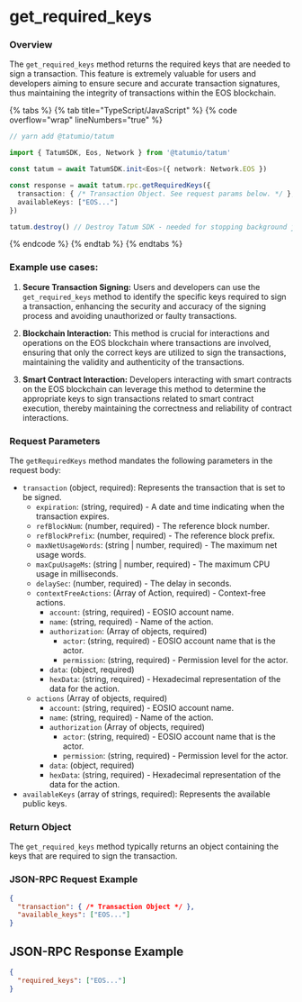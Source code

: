 # get_required_keys

### Overview

The `get_required_keys` method returns the required keys that are needed to sign a transaction. This feature is extremely valuable for users and developers aiming to ensure secure and accurate transaction signatures, thus maintaining the integrity of transactions within the EOS blockchain.

{% tabs %}
{% tab title="TypeScript/JavaScript" %}
{% code overflow="wrap" lineNumbers="true" %}

```typescript
// yarn add @tatumio/tatum

import { TatumSDK, Eos, Network } from '@tatumio/tatum'

const tatum = await TatumSDK.init<Eos>({ network: Network.EOS })

const response = await tatum.rpc.getRequiredKeys({
  transaction: { /* Transaction Object. See request params below. */ },
  availableKeys: ["EOS..."]
})

tatum.destroy() // Destroy Tatum SDK - needed for stopping background jobs
```
{% endcode %}
{% endtab %}
{% endtabs %}

### Example use cases:

1. **Secure Transaction Signing:**
   Users and developers can use the `get_required_keys` method to identify the specific keys required to sign a transaction, enhancing the security and accuracy of the signing process and avoiding unauthorized or faulty transactions.

2. **Blockchain Interaction:**
   This method is crucial for interactions and operations on the EOS blockchain where transactions are involved, ensuring that only the correct keys are utilized to sign the transactions, maintaining the validity and authenticity of the transactions.

3. **Smart Contract Interaction:**
   Developers interacting with smart contracts on the EOS blockchain can leverage this method to determine the appropriate keys to sign transactions related to smart contract execution, thereby maintaining the correctness and reliability of contract interactions.

### Request Parameters

The `getRequiredKeys` method mandates the following parameters in the request body:

- `transaction` (object, required): Represents the transaction that is set to be signed. 
  - `expiration`: (string, required) - A date and time indicating when the transaction expires.
  - `refBlockNum`: (number, required) - The reference block number.
  - `refBlockPrefix`: (number, required) - The reference block prefix.
  - `maxNetUsageWords`: (string | number, required) - The maximum net usage words.
  - `maxCpuUsageMs`: (string | number, required) - The maximum CPU usage in milliseconds.
  - `delaySec`: (number, required) - The delay in seconds.
  - `contextFreeActions`: (Array of Action, required) - Context-free actions.
    - `account`: (string, required) - EOSIO account name.
    - `name`: (string, required) - Name of the action.
    - `authorization`: (Array of objects, required)
      - `actor`: (string, required) - EOSIO account name that is the actor.
      - `permission`: (string, required) - Permission level for the actor.
    - `data`: (object, required)
    - `hexData`: (string, required) - Hexadecimal representation of the data for the action.
  - `actions` (Array of objects, required)
    - `account`: (string, required) - EOSIO account name.
    - `name`: (string, required) - Name of the action.
    - `authorization` (Array of objects, required)
      - `actor`: (string, required) - EOSIO account name that is the actor.
      - `permission`: (string, required) - Permission level for the actor.
    - `data`: (object, required)
    - `hexData`: (string, required) - Hexadecimal representation of the data for the action.
- `availableKeys` (array of strings, required): Represents the available public keys.

### Return Object

The `get_required_keys` method typically returns an object containing the keys that are required to sign the transaction.

### JSON-RPC Request Example

```json
{
  "transaction": { /* Transaction Object */ },
  "available_keys": ["EOS..."]
}
```

## JSON-RPC Response Example

```json
{
  "required_keys": ["EOS..."]
}
```
